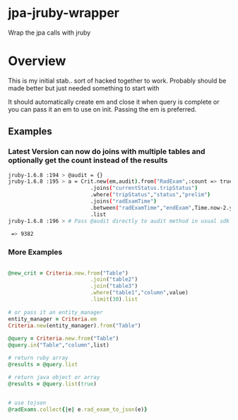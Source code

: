 jpa-jruby-wrapper
=================

Wrap the jpa calls with jruby

# Overview

This is my initial stab.. sort of hacked together to work.  Probably should be made better but just needed something to start with

It should automatically create em and close it when query is complete or you can pass it an em to use on init. Passing the em is preferred. 

## Examples

### Latest Version can now do joins with multiple tables and optionally get the count instead of the results

```bash
jruby-1.6.8 :194 > @audit = {}
jruby-1.6.8 :195 > a = Crit.new(em,audit).from("RadExam",:count => true)
                          .joins("currentStatus.tripStatus")
                          .where("tripStatus","status","prelim")
                          .joins("radExamTime")
                          .between("radExamTime","endExam",Time.now-2.years,Time.now-7.days)
                          .list
jruby-1.6.8 :196 > # Pass @audit directly to audit method in usual sdk 
                          
 => 9382 
```

### More Examples

```ruby

@new_crit = Criteria.new.from("Table")
                          .join("table2")
                          .join("table3")
                          .where("table1","column",value)
                          .limit(30).list
                          
# or pass it an entity_manager
entity_manager = Criteria.em
Criteria.new(entity_manager).from("Table")
                          
@query = Criteria.new.from("Table")
@query.in("Table","column",list)

# return ruby array
@results = @query.list

# return java object or array
@results = @query.list(true)

                          
# use tojson
@radExams.collect{|e| e.rad_exam_to_json(e)}
```
